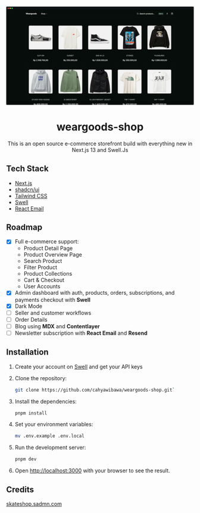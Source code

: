 
[![weargoods](./public/images/weargoods-shop.png)](https://weargoods-shop.vercel.app/)

 <h1 align="center">weargoods-shop</h1>


<p align="center">This is an open source e-commerce storefront build with everything new in Next.js 13 and Swell.Js</p>



## Tech Stack

- [Next.js](https://nextjs.org)
- [shadcn/ui](https://ui.shadcn.com/)
- [Tailwind CSS](https://tailwindcss.com)
- [Swell](https://www.swell.is/)
- [React Email](https://react.email)

## Roadmap

- [x] Full e-commerce support:
  - Product Detail Page
  - Product Overview Page
  - Search Product
  - Filter Product
  - Product Collections
  - Cart & Checkout
  - User Accounts
- [x] Admin dashboard with auth, products, orders, subscriptions, and payments checkout with **Swell**
- [x] Dark Mode
- [ ] Seller and customer workflows
- [ ] Order Details
- [ ] Blog using **MDX** and **Contentlayer**
- [ ] Newsletter subscription with **React Email** and **Resend**

## Installation

1. Create your account on [Swell](https://www.swell.is/) and get your API keys
2. Clone the repository:

   ```bash
   git clone https://github.com/cahyawibawa/weargoods-shop.git`
   ```

3. Install the dependencies:

   ```bash
   pnpm install
   ```

4. Set your environment variables:

   ```bash
   mv .env.example .env.local
   ```

5. Run the development server:

   ```bash
   pnpm dev
   ```

6. Open [http://localhost:3000](http://localhost:3000) with your browser to see the result.

## Credits

[skateshop.sadmn.com](https://skateshop.sadmn.com/)
